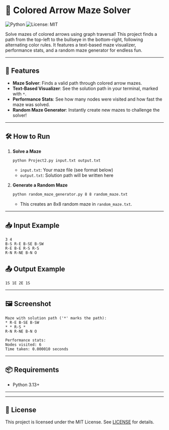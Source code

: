 # 🎯 Colored Arrow Maze Solver

![Python](https://img.shields.io/badge/Python-3.13%2B-blue)
![License: MIT](https://img.shields.io/badge/License-MIT-yellow.svg)

Solve mazes of colored arrows using graph traversal! This project finds a path from the top-left to the bullseye in the bottom-right, following alternating color rules. It features a text-based maze visualizer, performance stats, and a random maze generator for endless fun.

---

## 🚀 Features
- **Maze Solver**: Finds a valid path through colored arrow mazes.
- **Text-Based Visualizer**: See the solution path in your terminal, marked with `*`.
- **Performance Stats**: See how many nodes were visited and how fast the maze was solved.
- **Random Maze Generator**: Instantly create new mazes to challenge the solver!

---

## 🛠️ How to Run

1. **Solve a Maze**
   ```bash
   python Project2.py input.txt output.txt
   ```
   - `input.txt`: Your maze file (see format below)
   - `output.txt`: Solution path will be written here

2. **Generate a Random Maze**
   ```bash
   python random_maze_generator.py 8 8 random_maze.txt
   ```
   - This creates an 8x8 random maze in `random_maze.txt`.

---

## 📥 Input Example
```
3 4
B-S R-E B-SE B-SW
R-E B-E R-S R-S
R-N R-NE B-N O
```

## 📤 Output Example
```
1S 1E 2E 1S
```

---

## 🖼️ Screenshot

```
Maze with solution path ('*' marks the path):
* R-E B-SE B-SW
* * R-S *
R-N R-NE B-N O

Performance stats:
Nodes visited: 6
Time taken: 0.000010 seconds
```

---

## 📦 Requirements
- Python 3.13+

---



---

## 📄 License
This project is licensed under the MIT License. See [LICENSE](LICENSE) for details. 